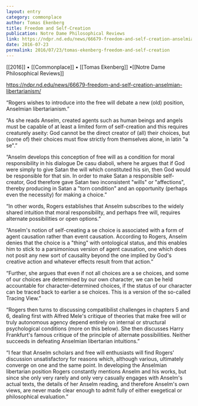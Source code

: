 ```yaml
---
layout: entry
category: commonplace
author: Tomas Ekenberg
title: Freedom and Self-Creation
publication: Notre Dame Philosophical Reviews
link: https://ndpr.nd.edu/news/66679-freedom-and-self-creation-anselmian-libertarianism/
date: 2016-07-23
permalink: 2016/07/23/tomas-ekenberg-freedom-and-self-creation
---
```


[[2016]] • [[Commonplace]] • [[Tomas Ekenberg]] •[[Notre Dame Philosophical Reviews]]

https://ndpr.nd.edu/news/66679-freedom-and-self-creation-anselmian-libertarianism/

“Rogers wishes to introduce into the free will debate a new (old) position, Anselmian libertarianism.”

“As she reads Anselm, created agents such as human beings and angels must be capable of at least a limited form of self-creation and this requires creaturely aseity: God cannot be the direct creator of (all) their choices, but (some of) their choices must flow strictly from themselves alone, in latin "a se".”

“Anselm develops this conception of free will as a condition for moral responsibility in his dialogue De casu diaboli, where he argues that if God were simply to give Satan the will which constituted his sin, then God would be responsible for that sin. In order to make Satan a responsible self-creator, God therefore gave Satan two inconsistent "wills" or "affections", thereby producing in Satan a "torn condition" and an opportunity (perhaps even the necessity) for making a choice.”

“In other words, Rogers establishes that Anselm subscribes to the widely shared intuition that moral responsibility, and perhaps free will, requires alternate possibilities or open options.”

“Anselm's notion of self-creating a se choice is associated with a form of agent causation rather than event causation. According to Rogers, Anselm denies that the choice is a "thing" with ontological status, and this enables him to stick to a parsimonious version of agent causation, one which does not posit any new sort of causality beyond the one implied by God's creative action and whatever effects result from that action.”

“Further, she argues that even if not all choices are a se choices, and some of our choices are determined by our own character, we can be held accountable for character-determined choices, if the status of our character can be traced back to earlier a se choices. This is a version of the so-called Tracing View.”

“Rogers then turns to discussing compatibilist challenges in chapters 5 and 6, dealing first with Alfred Mele's critique of theories that make free will or truly autonomous agency depend entirely on internal or structural psychological conditions (more on this below). She then discusses Harry Frankfurt's famous critique of the principle of alternate possibilities. Neither succeeds in defeating Anselmian libertarian intuitions.”

“I fear that Anselm scholars and free will enthusiasts will find Rogers' discussion unsatisfactory for reasons which, although various, ultimately converge on one and the same point. In developing the Anselmian libertarian position Rogers constantly mentions Anselm and his works, but since she only very rarely and only very casually engages with Anselm's actual texts, the details of her Anselm reading, and therefore Anselm's own views, are never made clear enough to admit fully of either exegetical or philosophical evaluation.”
